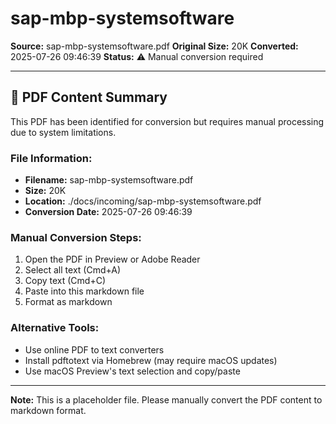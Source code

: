 # sap-mbp-systemsoftware

**Source:** sap-mbp-systemsoftware.pdf
**Original Size:**  20K
**Converted:** 2025-07-26 09:46:39
**Status:** ⚠️ Manual conversion required

---

## 📄 PDF Content Summary

This PDF has been identified for conversion but requires manual processing due to system limitations.

### File Information:
- **Filename:** sap-mbp-systemsoftware.pdf
- **Size:**  20K
- **Location:** ./docs/incoming/sap-mbp-systemsoftware.pdf
- **Conversion Date:** 2025-07-26 09:46:39

### Manual Conversion Steps:
1. Open the PDF in Preview or Adobe Reader
2. Select all text (Cmd+A)
3. Copy text (Cmd+C)
4. Paste into this markdown file
5. Format as markdown

### Alternative Tools:
- Use online PDF to text converters
- Install pdftotext via Homebrew (may require macOS updates)
- Use macOS Preview's text selection and copy/paste

---

**Note:** This is a placeholder file. Please manually convert the PDF content to markdown format.
